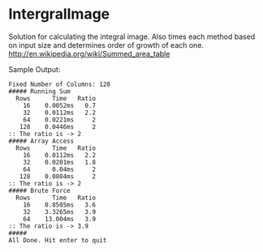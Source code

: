 IntergralImage
==============

Solution for calculating the integral image. Also times each method based on input size and determines order of growth of each one. http://en.wikipedia.org/wiki/Summed_area_table

Sample Output:

```
Fixed Number of Columns: 128
##### Running Sum
  Rows      Time   Ratio
    16    0.0052ms   0.7
    32    0.0112ms   2.2
    64    0.0221ms     2
   128    0.0446ms     2
:: The ratio is -> 2
##### Array Access
  Rows      Time   Ratio
    16    0.0112ms   2.2
    32    0.0201ms   1.8
    64      0.04ms     2
   128    0.0804ms     2
:: The ratio is -> 2
##### Brute Force
  Rows      Time   Ratio
    16    0.8505ms   3.6
    32    3.3265ms   3.9
    64    13.004ms   3.9
:: The ratio is -> 3.9
#####
All Done. Hit enter to quit
```
